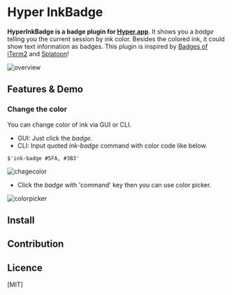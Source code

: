 Hyper InkBadge
====

**HyperInkBadge is a badge plugin for [Hyper.app](https://hyper.is/)**.
It shows you a *badge* telling you the current session by ink color. 
Besides the colored ink, it could show text information as badges.
This plugin is inspired by [Badges of iTerm2](https://www.iterm2.com/documentation-badges.html) and [Splatoon](https://splatoon.nintendo.com/)!

![overview](https://user-images.githubusercontent.com/1744970/42226057-ec5f44fc-7f18-11e8-8a7c-861ee3f1a2d0.gif)

## Features & Demo

### Change the color
You can change color of ink via GUI or CLI.
 * GUI: Just click the *badge*.
 * CLI: Input quoted *ink-badge* command with color code like below.
```
$'ink-badge #5FA, #3B3'
```
![chagecolor](https://user-images.githubusercontent.com/1744970/42226058-ec8a56f6-7f18-11e8-978c-f96aca2c3f3e.gif)

 * Click the *badge* with 'command' key then you can use color picker.

![colorpicker](https://user-images.githubusercontent.com/1744970/42232280-e6a7c2ea-7f28-11e8-998e-4bb3a0af271a.gif)

## Install

## Contribution

## Licence

[MIT]
